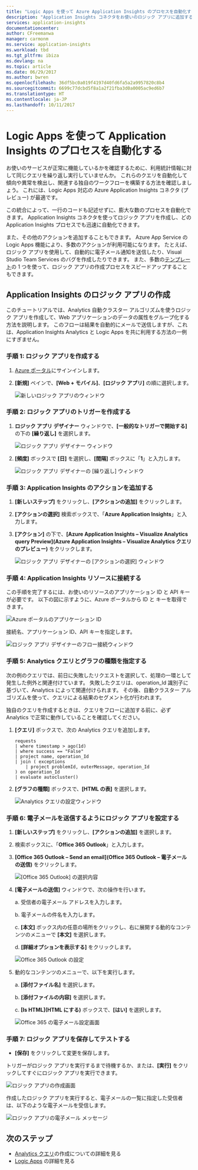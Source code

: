 ```yaml
---
title: "Logic Apps を使って Azure Application Insights のプロセスを自動化する"
description: "Application Insights コネクタをお使いのロジック アプリに追加することで、反復可能なプロセスを迅速に自動化する方法を説明します。"
services: application-insights
documentationcenter: 
author: CFreemanwa
manager: carmonm
ms.service: application-insights
ms.workload: tbd
ms.tgt_pltfrm: ibiza
ms.devlang: na
ms.topic: article
ms.date: 06/29/2017
ms.author: bwren
ms.openlocfilehash: 36df5bc0a019f4197d40fd6fa5a2a9957820c8b4
ms.sourcegitcommit: 6699c77dcbd5f8a1a2f21fba3d0a0005ac9ed6b7
ms.translationtype: HT
ms.contentlocale: ja-JP
ms.lasthandoff: 10/11/2017
---
```

# <a name="automate-application-insights-processes-by-using-logic-apps"></a>Logic Apps を使って Application Insights のプロセスを自動化する

お使いのサービスが正常に機能しているかを確認するために、利用統計情報に対して同じクエリを繰り返し実行していませんか。 これらのクエリを自動化して傾向や異常を検出し、関連する独自のワークフローを構築する方法を確認しましょう。 これには、Logic Apps 対応の Azure Application Insights コネクタ (プレビュー) が最適です。

この統合によって、一行のコードも記述せずに、膨大な数のプロセスを自動化できます。 Application Insights コネクタを使ってロジック アプリを作成し、どの Application Insights プロセスでも迅速に自動化できます。 

また、その他のアクションを追加することもできます。 Azure App Service の Logic Apps 機能により、多数のアクションが利用可能になります。 たとえば、ロジック アプリを使用して、自動的に電子メール通知を送信したり、Visual Studio Team Services のバグを作成したりできます。 また、多数の[テンプレート](https://docs.microsoft.com/azure/logic-apps/logic-apps-use-logic-app-templates)の 1 つを使って、ロジック アプリの作成プロセスをスピードアップすることもできます。 

## <a name="create-a-logic-app-for-application-insights"></a>Application Insights のロジック アプリの作成

このチュートリアルでは、Analytics 自動クラスター アルゴリズムを使うロジック アプリを作成して、Web アプリケーションのデータの属性をグループ化する方法を説明します。 このフローは結果を自動的にメールで送信しますが、これは、Application Insights Analytics と Logic Apps を共に利用する方法の一例にすぎません。 

### <a name="step-1-create-a-logic-app"></a>手順 1: ロジック アプリを作成する
1. [Azure ポータル](https://portal.azure.com)にサインインします。
2. **[新規]** ペインで、**[Web + モバイル]**、**[ロジック アプリ]** の順に選択します。

    ![新しいロジック アプリのウィンドウ](./media/automate-with-logic-apps/logicapp1.png)

### <a name="step-2-create-a-trigger-for-your-logic-app"></a>手順 2: ロジック アプリのトリガーを作成する
1. **ロジック アプリ デザイナー** ウィンドウで、**[一般的なトリガーで開始する]** の下の **[繰り返し]** を選択します。

    ![ロジック アプリ デザイナー ウィンドウ](./media/automate-with-logic-apps/logicapp2.png)

2. **[頻度]** ボックスで **[日]** を選択し、**[間隔]** ボックスに「**1**」と入力します。

    ![ロジック アプリ デザイナーの [繰り返し] ウィンドウ](./media/automate-with-logic-apps/step2b.png)

### <a name="step-3-add-an-application-insights-action"></a>手順 3: Application Insights のアクションを追加する
1. **[新しいステップ]** をクリックし、**[アクションの追加]** をクリックします。

2. **[アクションの選択]** 検索ボックスで、「**Azure Application Insights**」と入力します。

3. **[アクション]** の下で、**[Azure Application Insights – Visualize Analytics query Preview]\(Azure Application Insights – Visualize Analytics クエリのプレビュー\)** をクリックします。

    ![ロジック アプリ デザイナーの [アクションの選択] ウィンドウ](./media/automate-with-logic-apps/flow2.png)

### <a name="step-4-connect-to-an-application-insights-resource"></a>手順 4: Application Insights リソースに接続する

この手順を完了するには、お使いのリソースのアプリケーション ID と API キーが必要です。 以下の図に示すように、Azure ポータルから ID と キーを取得できます。

![Azure ポータルのアプリケーション ID](./media/automate-with-logic-apps/appid.png) 

接続名、アプリケーション ID、API キーを指定します。

![ロジック アプリ デザイナーのフロー接続ウィンドウ](./media/automate-with-logic-apps/flow3.png)

### <a name="step-5-specify-the-analytics-query-and-chart-type"></a>手順 5: Analytics クエリとグラフの種類を指定する
次の例のクエリでは、前日に失敗したリクエストを選択して、処理の一環として発生した例外と関連付けています。 失敗したクエリは、operation_Id 識別子に基づいて、Analytics によって関連付けられます。 その後、自動クラスター アルゴリズムを使って、クエリによる結果のセグメント化が行われます。 

独自のクエリを作成するときは、クエリをフローに追加する前に、必ず Analytics で正常に動作していることを確認してください。

1. **[クエリ]** ボックスで、次の Analytics クエリを追加します。 

    ```
    requests
    | where timestamp > ago(1d)
    | where success == "False"
    | project name, operation_Id
    | join ( exceptions
        | project problemId, outerMessage, operation_Id
    ) on operation_Id
    | evaluate autocluster()
    ```

2. **[グラフの種類]** ボックスで、**[HTML の表]** を選択します。

    ![Analytics クエリの設定ウィンドウ](./media/automate-with-logic-apps/flow4.png)

### <a name="step-6-configure-the-logic-app-to-send-email"></a>手順 6: 電子メールを送信するようにロジック アプリを設定する

1. **[新しいステップ]** をクリックし、**[アクションの追加]** を選択します。

2. 検索ボックスに、「**Office 365 Outlook**」と入力します。

3. **[Office 365 Outlook – Send an email]\(Office 365 Outlook – 電子メールの送信\)** をクリックします。

    ![[Office 365 Outlook] の選択内容](./media/automate-with-logic-apps/flow2b.png)

4. **[電子メールの送信]** ウィンドウで、次の操作を行います。

   a. 受信者の電子メール アドレスを入力します。

   b. 電子メールの件名を入力します。

   c. **[本文]** ボックス内の任意の場所をクリックし、右に展開する動的なコンテンツのメニューで **[本文]** を選択します。

   d. **[詳細オプションを表示する]** をクリックします。

      ![Office 365 Outlook の設定](./media/automate-with-logic-apps/flow5.png)

5. 動的なコンテンツのメニューで、以下を実行します。

    a. **[添付ファイル名]** を選択します。

    b. **[添付ファイルの内容]** を選択します。
    
    c. **[Is HTML]\(HTML にする\)** ボックスで、**[はい]** を選択します。

      ![Office 365 の電子メール設定画面](./media/automate-with-logic-apps/flow7.png)

### <a name="step-7-save-and-test-your-logic-app"></a>手順 7: ロジック アプリを保存してテストする
* **[保存]** をクリックして変更を保存します。

トリガーがロジック アプリを実行するまで待機するか、または、**[実行]** をクリックしてすぐにロジック アプリを実行できます。

![ロジック アプリの作成画面](./media/automate-with-logic-apps/step7.png)

作成したロジック アプリを実行すると、電子メールの一覧に指定した受信者は、以下のような電子メールを受信します。

![ロジック アプリの電子メール メッセージ](./media/automate-with-logic-apps/flow9.png)

## <a name="next-steps"></a>次のステップ

- [Analytics クエリ](app-insights-analytics-using.md)の作成についての詳細を見る
- [Logic Apps](https://docs.microsoft.com/azure/logic-apps/logic-apps-what-are-logic-apps) の詳細を見る



<!--Link references-->





